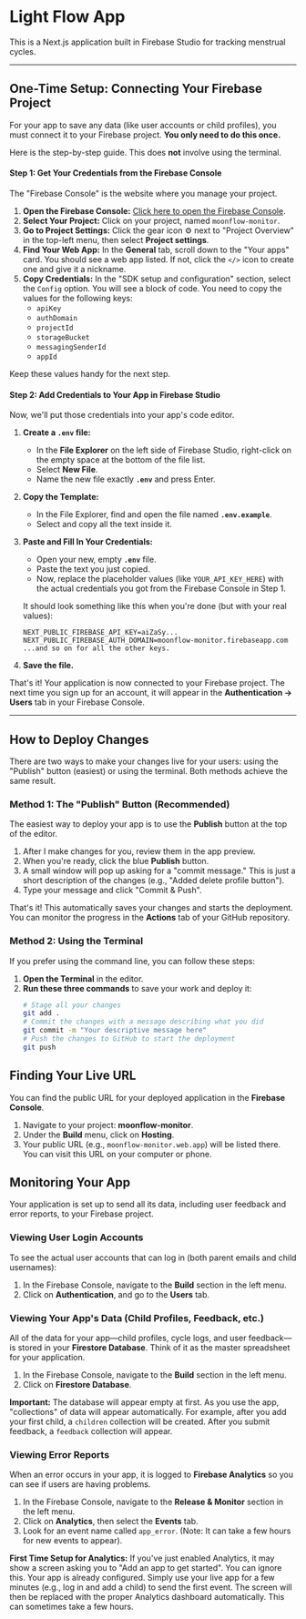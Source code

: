 # Light Flow App

This is a Next.js application built in Firebase Studio for tracking menstrual cycles.

---

## **One-Time Setup: Connecting Your Firebase Project**

For your app to save any data (like user accounts or child profiles), you must connect it to your Firebase project. **You only need to do this once.**

Here is the step-by-step guide. This does **not** involve using the terminal.

#### **Step 1: Get Your Credentials from the Firebase Console**

The "Firebase Console" is the website where you manage your project.

1.  **Open the Firebase Console:** [Click here to open the Firebase Console](https://console.firebase.google.com/).
2.  **Select Your Project:** Click on your project, named `moonflow-monitor`.
3.  **Go to Project Settings:** Click the gear icon ⚙️ next to "Project Overview" in the top-left menu, then select **Project settings**.
4.  **Find Your Web App:** In the **General** tab, scroll down to the "Your apps" card. You should see a web app listed. If not, click the `</>` icon to create one and give it a nickname.
5.  **Copy Credentials:** In the "SDK setup and configuration" section, select the `Config` option. You will see a block of code. You need to copy the values for the following keys:
    *   `apiKey`
    *   `authDomain`
    *   `projectId`
    *   `storageBucket`
    *   `messagingSenderId`
    *   `appId`

Keep these values handy for the next step.

#### **Step 2: Add Credentials to Your App in Firebase Studio**

Now, we'll put those credentials into your app's code editor.

1.  **Create a `.env` file:**
    *   In the **File Explorer** on the left side of Firebase Studio, right-click on the empty space at the bottom of the file list.
    *   Select **New File**.
    *   Name the new file exactly **`.env`** and press Enter.

2.  **Copy the Template:**
    *   In the File Explorer, find and open the file named **`.env.example`**.
    *   Select and copy all the text inside it.

3.  **Paste and Fill In Your Credentials:**
    *   Open your new, empty **`.env`** file.
    *   Paste the text you just copied.
    *   Now, replace the placeholder values (like `YOUR_API_KEY_HERE`) with the actual credentials you got from the Firebase Console in Step 1.

    It should look something like this when you're done (but with your real values):
    ```
    NEXT_PUBLIC_FIREBASE_API_KEY=aiZaSy...
    NEXT_PUBLIC_FIREBASE_AUTH_DOMAIN=moonflow-monitor.firebaseapp.com
    ...and so on for all the other keys.
    ```

4.  **Save the file.**

That's it! Your application is now connected to your Firebase project. The next time you sign up for an account, it will appear in the **Authentication -> Users** tab in your Firebase Console.

---

## How to Deploy Changes

There are two ways to make your changes live for your users: using the "Publish" button (easiest) or using the terminal. Both methods achieve the same result.

### Method 1: The "Publish" Button (Recommended)

The easiest way to deploy your app is to use the **Publish** button at the top of the editor.

1.  After I make changes for you, review them in the app preview.
2.  When you're ready, click the blue **Publish** button.
3.  A small window will pop up asking for a "commit message." This is just a short description of the changes (e.g., "Added delete profile button").
4.  Type your message and click "Commit & Push".

That's it! This automatically saves your changes and starts the deployment. You can monitor the progress in the **Actions** tab of your GitHub repository.

### Method 2: Using the Terminal

If you prefer using the command line, you can follow these steps:

1.  **Open the Terminal** in the editor.
2.  **Run these three commands** to save your work and deploy it:
    ```bash
    # Stage all your changes
    git add .
    # Commit the changes with a message describing what you did
    git commit -m "Your descriptive message here"
    # Push the changes to GitHub to start the deployment
    git push
    ```

## Finding Your Live URL

You can find the public URL for your deployed application in the **Firebase Console**.
1. Navigate to your project: **moonflow-monitor**.
2. Under the **Build** menu, click on **Hosting**.
3. Your public URL (e.g., `moonflow-monitor.web.app`) will be listed there. You can visit this URL on your computer or phone.

## Monitoring Your App

Your application is set up to send all its data, including user feedback and error reports, to your Firebase project.

### Viewing User Login Accounts
To see the actual user accounts that can log in (both parent emails and child usernames):
1. In the Firebase Console, navigate to the **Build** section in the left menu.
2. Click on **Authentication**, and go to the **Users** tab.

### Viewing Your App's Data (Child Profiles, Feedback, etc.)

All of the data for your app—child profiles, cycle logs, and user feedback—is stored in your **Firestore Database**. Think of it as the master spreadsheet for your application.

1.  In the Firebase Console, navigate to the **Build** section in the left menu.
2.  Click on **Firestore Database**.

**Important:** The database will appear empty at first. As you use the app, "collections" of data will appear automatically. For example, after you add your first child, a `children` collection will be created. After you submit feedback, a `feedback` collection will appear.

### Viewing Error Reports

When an error occurs in your app, it is logged to **Firebase Analytics** so you can see if users are having problems.

1.  In the Firebase Console, navigate to the **Release & Monitor** section in the left menu.
2.  Click on **Analytics**, then select the **Events** tab.
3.  Look for an event name called `app_error`. (Note: It can take a few hours for new events to appear).

**First Time Setup for Analytics:** If you've just enabled Analytics, it may show a screen asking you to "Add an app to get started". You can ignore this. Your app is already configured. Simply use your live app for a few minutes (e.g., log in and add a child) to send the first event. The screen will then be replaced with the proper Analytics dashboard automatically. This can sometimes take a few hours.
